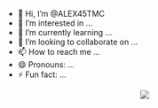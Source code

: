 - 👋 Hi, I’m @ALEX45TMC
- 👀 I’m interested in ...
- 🌱 I’m currently learning ...
- 💞️ I’m looking to collaborate on ...
- 📫 How to reach me ...
- 😄 Pronouns: ...
- ⚡ Fun fact: ...

<!---
ALEX45TMC/ALEX45TMC is a ✨ special ✨ repository because its `README.md` (this file) appears on your GitHub profile.
You can click the Preview link to take a look at your changes.


--->
<p align="center">
  <a href="https://skillicons.dev">
    <img src="https://skillicons.dev/icons?i=blender,cpp,css,github,gmail,htmx,js,kali,linux,arduino,discord,ps,pr,py,raspberrypi,unity,unreal,vscode, windows,c,html" />
  </a>
</p>
